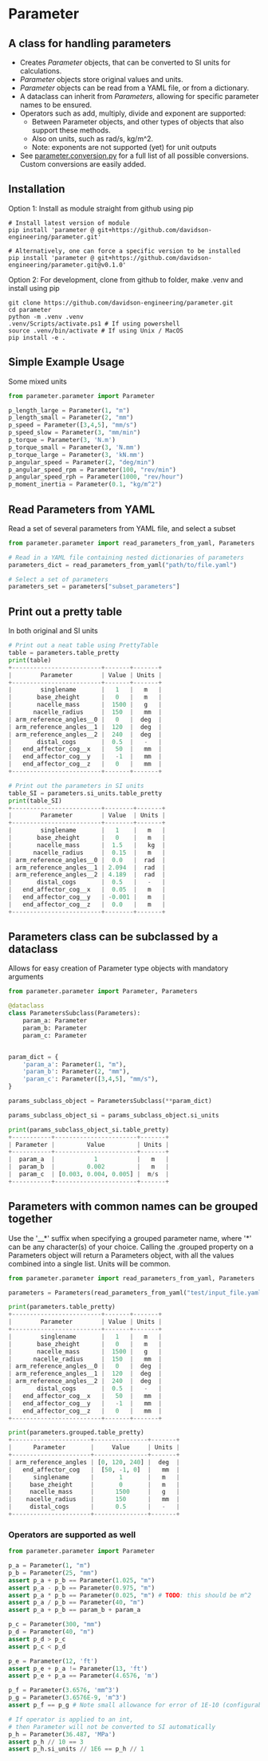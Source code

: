 # Parameter
## A class for handling parameters

- Creates *Parameter* objects, that can be converted to SI units for calculations.
- *Parameter* objects store original values and units.
- *Parameter* objects can be read from a YAML file, or from a dictionary.
- A dataclass can inherit from *Parameters*, allowing for specific parameter names to be ensured.
- Operators such as add, multiply, divide and exponent are supported:
    - Between Parameter objects, and other types of objects that also support these methods.
    - Also on units, such as rad/s, kg/m^2.
    - Note: exponents are not supported (yet) for unit outputs
- See [parameter.conversion.py](src/parameter/conversion.py) for a full list of all possible conversions. Custom conversions are easily added.

## Installation
Option 1: Install as module straight from github using pip
```console
# Install latest version of module
pip install 'parameter @ git+https://github.com/davidson-engineering/parameter.git'

# Alternatively, one can force a specific version to be installed
pip install 'parameter @ git+https://github.com/davidson-engineering/parameter.git@v0.1.0'
```

Option 2: For development, clone from github to folder, make .venv and install using pip
```console
git clone https://github.com/davidson-engineering/parameter.git
cd parameter
python -m .venv .venv
.venv/Scripts/activate.ps1 # If using powershell
source .venv/bin/activate # If using Unix / MacOS
pip install -e .
```

## Simple Example Usage
Some mixed units
```python
from parameter.parameter import Parameter

p_length_large = Parameter(1, "m")
p_length_small = Parameter(2, "mm")
p_speed = Parameter([3,4,5], "mm/s")
p_speed_slow = Parameter(3, "mm/min")
p_torque = Parameter(3, 'N.m')
p_torque_small = Parameter(3, 'N.mm')
p_torque_large = Parameter(3, 'kN.mm')
p_angular_speed = Parameter(2, "deg/min")
p_angular_speed_rpm = Parameter(100, "rev/min")
p_angular_speed_rph = Parameter(1000, "rev/hour")
p_moment_inertia = Parameter(0.1, "kg/m^2")

```

## Read Parameters from YAML
Read a set of several parameters from YAML file, and select a subset
```python
from parameter.parameter import read_parameters_from_yaml, Parameters

# Read in a YAML file containing nested dictionaries of parameters
parameters_dict = read_parameters_from_yaml("path/to/file.yaml")

# Select a set of parameters
parameters_set = parameters["subset_parameters"]

```

## Print out a pretty table
In both original and SI units
```python
# Print out a neat table using PrettyTable
table = parameters.table_pretty
print(table)
+-------------------------+-------+-------+
|        Parameter        | Value | Units |
+-------------------------+-------+-------+
|        singlename       |   1   |   m   |
|       base_zheight      |   0   |   m   |
|       nacelle_mass      |  1500 |   g   |
|      nacelle_radius     |  150  |   mm  |
| arm_reference_angles__0 |   0   |  deg  |
| arm_reference_angles__1 |  120  |  deg  |
| arm_reference_angles__2 |  240  |  deg  |
|       distal_cogs       |  0.5  |   -   |
|   end_affector_cog__x   |   50  |   mm  |
|   end_affector_cog__y   |   -1  |   mm  |
|   end_affector_cog__z   |   0   |   mm  |
+-------------------------+-------+-------+

# Print out the parameters in SI units
table_SI = parameters.si_units.table_pretty
print(table_SI)
+-------------------------+--------+-------+
|        Parameter        | Value  | Units |
+-------------------------+--------+-------+
|        singlename       |   1    |   m   |
|       base_zheight      |   0    |   m   |
|       nacelle_mass      |  1.5   |   kg  |
|      nacelle_radius     |  0.15  |   m   |
| arm_reference_angles__0 |  0.0   |  rad  |
| arm_reference_angles__1 | 2.094  |  rad  |
| arm_reference_angles__2 | 4.189  |  rad  |
|       distal_cogs       |  0.5   |   -   |
|   end_affector_cog__x   |  0.05  |   m   |
|   end_affector_cog__y   | -0.001 |   m   |
|   end_affector_cog__z   |  0.0   |   m   |
+-------------------------+--------+-------+
```

## Parameters class can be subclassed by a dataclass
Allows for easy creation of Parameter type objects with mandatory arguments
```python
from parameter.parameter import Parameter, Parameters

@dataclass
class ParametersSubclass(Parameters):
    param_a: Parameter
    param_b: Parameter
    param_c: Parameter


param_dict = {
    'param_a': Parameter(1, "m"),
    'param_b': Parameter(2, "mm"),
    'param_c': Parameter([3,4,5], "mm/s"),
}

params_subclass_object = ParametersSubclass(**param_dict)

params_subclass_object_si = params_subclass_object.si_units

print(params_subclass_object_si.table_pretty)
+-----------+-----------------------+-------+
| Parameter |         Value         | Units |
+-----------+-----------------------+-------+
|  param_a  |           1           |   m   |
|  param_b  |         0.002         |   m   |
|  param_c  | [0.003, 0.004, 0.005] |  m/s  |
+-----------+-----------------------+-------+
```

## Parameters with common names can be grouped together
Use the '__\*' suffix when specifying a grouped parameter name, where '\*' can be any character(s) of your choice.
Calling the .grouped property on a Parameters object will return a Parameters object, with all the values combined into a single list. Units will be common.
```python
from parameter.parameter import read_parameters_from_yaml, Parameters

parameters = Parameters(read_parameters_from_yaml("test/input_file.yaml")["test_parameters"])

print(parameters.table_pretty)
+-------------------------+-------+-------+
|        Parameter        | Value | Units |
+-------------------------+-------+-------+
|        singlename       |   1   |   m   |
|       base_zheight      |   0   |   m   |
|       nacelle_mass      |  1500 |   g   |
|      nacelle_radius     |  150  |   mm  |
| arm_reference_angles__0 |   0   |  deg  |
| arm_reference_angles__1 |  120  |  deg  |
| arm_reference_angles__2 |  240  |  deg  |
|       distal_cogs       |  0.5  |   -   |
|   end_affector_cog__x   |   50  |   mm  |
|   end_affector_cog__y   |   -1  |   mm  |
|   end_affector_cog__z   |   0   |   mm  |
+-------------------------+-------+-------+

print(parameters.grouped.table_pretty)
+----------------------+---------------+-------+
|      Parameter       |     Value     | Units |
+----------------------+---------------+-------+
| arm_reference_angles | [0, 120, 240] |  deg  |
|   end_affector_cog   |  [50, -1, 0]  |   mm  |
|      singlename      |       1       |   m   |
|     base_zheight     |       0       |   m   |
|     nacelle_mass     |      1500     |   g   |
|    nacelle_radius    |      150      |   mm  |
|     distal_cogs      |      0.5      |   -   |
+----------------------+---------------+-------+
```

### Operators are supported as well
```python
from parameter.parameter import Parameter

p_a = Parameter(1, "m")
p_b = Parameter(25, "mm")
assert p_a + p_b == Parameter(1.025, "m")
assert p_a - p_b == Parameter(0.975, "m")
assert p_a * p_b == Parameter(0.025, "m") # TODO: this should be m^2
assert p_a / p_b == Parameter(40, "m")
assert p_a + p_b == param_b + param_a

p_c = Parameter(300, "mm")
p_d = Parameter(40, "m")
assert p_d > p_c
assert p_c < p_d

p_e = Parameter(12, 'ft')
assert p_e + p_a != Parameter(13, 'ft')
assert p_e + p_a == Parameter(4.6576, 'm')

p_f = Parameter(3.6576, 'mm^3')
p_g = Parameter(3.6576E-9, 'm^3')
assert p_f == p_g # Note small allowance for error of 1E-10 (configurable)

# If operator is applied to an int,
# then Parameter will not be converted to SI automatically
p_h = Parameter(36.487, 'MPa')
assert p_h // 10 == 3
assert p_h.si_units // 1E6 == p_h // 1
```
